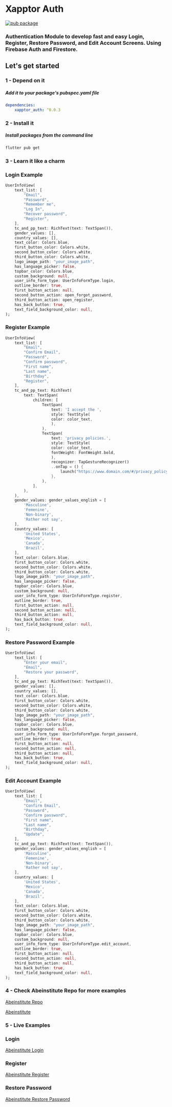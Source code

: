 # **Xapptor Auth**
[![pub package](https://img.shields.io/pub/v/xapptor_auth?color=blue)](https://pub.dartlang.org/packages/xapptor_auth)
### Authentication Module to develop fast and easy Login, Register, Restore Password, and Edit Account Screens. Using Firebase Auth and Firestore.

## **Let's get started**

### **1 - Depend on it**
##### Add it to your package's pubspec.yaml file
```yml
dependencies:
    xapptor_auth: ^0.0.3
```

### **2 - Install it**
##### Install packages from the command line
```sh
flutter pub get
```

### **3 - Learn it like a charm**

### **Login Example**
```dart
UserInfoView(
    text_list: [
        "Email",
        "Password",
        "Remember me",
        "Log In",
        "Recover password",
        "Register",
    ],
    tc_and_pp_text: RichText(text: TextSpan()),
    gender_values: [],
    country_values: [],
    text_color: Colors.blue,
    first_button_color: Colors.white,
    second_button_color: Colors.white,
    third_button_color: Colors.white,
    logo_image_path: "your_image_path",
    has_language_picker: false,
    topbar_color: Colors.blue,
    custom_background: null,
    user_info_form_type: UserInfoFormType.login,
    outline_border: true,
    first_button_action: null,
    second_button_action: open_forgot_password,
    third_button_action: open_register,
    has_back_button: true,
    text_field_background_color: null,
);
```

### **Register Example**
```dart
UserInfoView(
    text_list: [
        "Email",
        "Confirm Email",
        "Password",
        "Confirm password",
        "First name",
        "Last name",
        "Birthday",
        "Register",
    ],
    tc_and_pp_text: RichText(
        text: TextSpan(
            children: [
                TextSpan(
                    text: 'I accept the ',
                    style: TextStyle(
                    color: color_text,
                    ),
                ),
                TextSpan(
                    text: 'privacy policies.',
                    style: TextStyle(
                    color: color_text,
                    fontWeight: FontWeight.bold,
                    ),
                    recognizer: TapGestureRecognizer()
                    ..onTap = () {
                        launch("https://www.domain.com/#/privacy_policy");
                    },
                ),
            ],
        ),
    ),
    gender_values: gender_values_english = [
        'Masculine',
        'Femenine',
        'Non-binary',
        'Rather not say',
    ],
    country_values: [
        'United States',
        'Mexico',
        'Canada',
        'Brazil',
    ],
    text_color: Colors.blue,
    first_button_color: Colors.white,
    second_button_color: Colors.white,
    third_button_color: Colors.white,
    logo_image_path: "your_image_path",
    has_language_picker: false,
    topbar_color: Colors.blue,
    custom_background: null,
    user_info_form_type: UserInfoFormType.register,
    outline_border: true,
    first_button_action: null,
    second_button_action: null,
    third_button_action: null,
    has_back_button: true,
    text_field_background_color: null,
);
```

### **Restore Password Example**
```dart
UserInfoView(
    text_list: [
        "Enter your email",
        "Email",
        "Restore your password",
    ],
    tc_and_pp_text: RichText(text: TextSpan()),
    gender_values: [],
    country_values: [],
    text_color: Colors.blue,
    first_button_color: Colors.white,
    second_button_color: Colors.white,
    third_button_color: Colors.white,
    logo_image_path: "your_image_path",
    has_language_picker: false,
    topbar_color: Colors.blue,
    custom_background: null,
    user_info_form_type: UserInfoFormType.forgot_password,
    outline_border: true,
    first_button_action: null,
    second_button_action: null,
    third_button_action: null,
    has_back_button: true,
    text_field_background_color: null,
);
```

### **Edit Account Example**
```dart
UserInfoView(
    text_list: [
        "Email",
        "Confirm Email",
        "Password",
        "Confirm password",
        "First name",
        "Last name",
        "Birthday",
        "Update",
    ],
    tc_and_pp_text: RichText(text: TextSpan()),
    gender_values: gender_values_english = [
        'Masculine',
        'Femenine',
        'Non-binary',
        'Rather not say',
    ],
    country_values: [
        'United States',
        'Mexico',
        'Canada',
        'Brazil',
    ],
    text_color: Colors.blue,
    first_button_color: Colors.white,
    second_button_color: Colors.white,
    third_button_color: Colors.white,
    logo_image_path: "your_image_path",
    has_language_picker: false,
    topbar_color: Colors.blue,
    custom_background: null,
    user_info_form_type: UserInfoFormType.edit_account,
    outline_border: true,
    first_button_action: null,
    second_button_action: null,
    third_button_action: null,
    has_back_button: true,
    text_field_background_color: null,
);
```

### **4 - Check Abeinstitute Repo for more examples**
[Abeinstitute Repo](https://github.com/Xapptor/abeinstitute)

[Abeinstitute](https://www.abeinstitute.com)

### **5 - Live Examples**

### **Login**
[Abeinstitute Login](https://www.abeinstitute.com/login)

### **Register**
[Abeinstitute Register](https://www.abeinstitute.com/register)

### **Restore Password**
[Abeinstitute Restore Password](https://www.abeinstitute.com/forgot_password)
